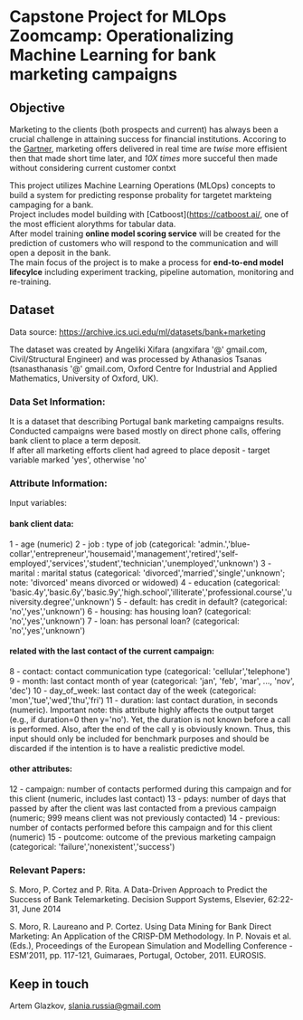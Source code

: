 # Capstone Project for MLOps Zoomcamp: Operationalizing Machine Learning for bank marketing campaigns


## Objective
Marketing to the clients (both prospects and current) has always been a crucial challenge in attaining success for financial institutions.
Accoring to the [Gartner](https://youtu.be/bXob4SMBguM?t=1824), marketing offers delivered in real time are *twise* more effisient then that made short time later, and *10X times* more succeful then made without considering current customer contxt 

This project utilizes Machine Learning Operations (MLOps) concepts to build a system for predicting response probality for targetet markteing campaging for a bank.</br>
Project includes model building with [Catboost](https://catboost.ai/, one of the most efficient alorythms for tabular data.</br>
After model training **online model scoring service** will be created  for the prediction of customers who will respond to the communication and will open a deposit in the bank. </br>
The main focus of the project is to make a process for **end-to-end model lifecylce** including experiment tracking, pipeline automation, monitoring and re-training. <br/>

## Dataset
Data source: https://archive.ics.uci.edu/ml/datasets/bank+marketing

The dataset was created by Angeliki Xifara (angxifara '@' gmail.com, Civil/Structural Engineer) and was processed by Athanasios Tsanas (tsanasthanasis '@' gmail.com, Oxford Centre for Industrial and Applied Mathematics, University of Oxford, UK).

### Data Set Information:

It is a dataset that describing Portugal bank marketing campaigns results. Conducted campaigns were based mostly on direct phone calls, offering bank client to place a term deposit. </br>
If after all marketing efforts client had agreed to place deposit - target variable marked 'yes', otherwise 'no'

### Attribute Information:

Input variables:
#### bank client data:
1 - age (numeric)
2 - job : type of job (categorical: 'admin.','blue-collar','entrepreneur','housemaid','management','retired','self-employed','services','student','technician','unemployed','unknown')
3 - marital : marital status (categorical: 'divorced','married','single','unknown'; note: 'divorced' means divorced or widowed)
4 - education (categorical: 'basic.4y','basic.6y','basic.9y','high.school','illiterate','professional.course','university.degree','unknown')
5 - default: has credit in default? (categorical: 'no','yes','unknown')
6 - housing: has housing loan? (categorical: 'no','yes','unknown')
7 - loan: has personal loan? (categorical: 'no','yes','unknown')
#### related with the last contact of the current campaign:
8 - contact: contact communication type (categorical: 'cellular','telephone')
9 - month: last contact month of year (categorical: 'jan', 'feb', 'mar', ..., 'nov', 'dec')
10 - day_of_week: last contact day of the week (categorical: 'mon','tue','wed','thu','fri')
11 - duration: last contact duration, in seconds (numeric). Important note: this attribute highly affects the output target (e.g., if duration=0 then y='no'). Yet, the duration is not known before a call is performed. Also, after the end of the call y is obviously known. Thus, this input should only be included for benchmark purposes and should be discarded if the intention is to have a realistic predictive model.
#### other attributes:
12 - campaign: number of contacts performed during this campaign and for this client (numeric, includes last contact)
13 - pdays: number of days that passed by after the client was last contacted from a previous campaign (numeric; 999 means client was not previously contacted)
14 - previous: number of contacts performed before this campaign and for this client (numeric)
15 - poutcome: outcome of the previous marketing campaign (categorical: 'failure','nonexistent','success')

### Relevant Papers:

S. Moro, P. Cortez and P. Rita. A Data-Driven Approach to Predict the Success of Bank Telemarketing. Decision Support Systems, Elsevier, 62:22-31, June 2014

S. Moro, R. Laureano and P. Cortez. Using Data Mining for Bank Direct Marketing: An Application of the CRISP-DM Methodology. In P. Novais et al. (Eds.), Proceedings of the European Simulation and Modelling Conference - ESM'2011, pp. 117-121, Guimaraes, Portugal, October, 2011. EUROSIS.





## Keep in touch
Artem Glazkov, slania.russia@gmail.com